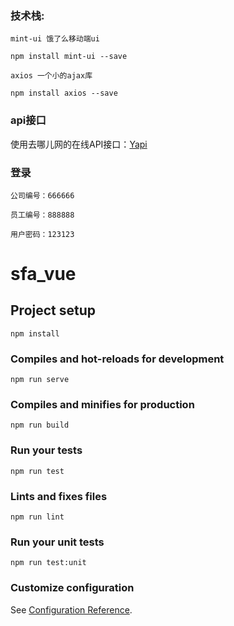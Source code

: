 ### 技术栈:

    mint-ui 饿了么移动端ui 
    
    npm install mint-ui --save

    axios 一个小的ajax库
    
    npm install axios --save

### api接口
    
使用去哪儿网的在线API接口：[Yapi](http://yapi.demo.qunar.com)

### 登录

    公司编号：666666

    员工编号：888888

    用户密码：123123


# sfa_vue

## Project setup
```
npm install
```

### Compiles and hot-reloads for development
```
npm run serve
```

### Compiles and minifies for production
```
npm run build
```

### Run your tests
```
npm run test
```

### Lints and fixes files
```
npm run lint
```

### Run your unit tests
```
npm run test:unit
```

### Customize configuration
See [Configuration Reference](https://cli.vuejs.org/config/).
